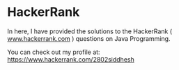 # HackerRank
In here, I have provided the solutions to the HackerRank ( www.hackerrank.com ) questions on Java Programming.

You can check out my profile at: https://www.hackerrank.com/2802siddhesh



